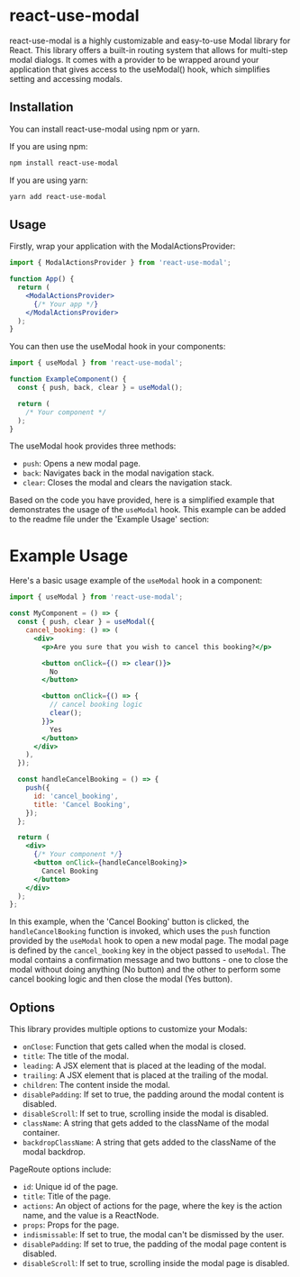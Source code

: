 
# react-use-modal

react-use-modal is a highly customizable and easy-to-use Modal library for React. This library offers a built-in routing system that allows for multi-step modal dialogs. It comes with a provider to be wrapped around your application that gives access to the useModal() hook, which simplifies setting and accessing modals.

## Installation

You can install react-use-modal using npm or yarn.

If you are using npm:

```bash
npm install react-use-modal
```

If you are using yarn:

```bash
yarn add react-use-modal
```

## Usage

Firstly, wrap your application with the ModalActionsProvider:

```jsx
import { ModalActionsProvider } from 'react-use-modal';

function App() {
  return (
    <ModalActionsProvider>
      {/* Your app */}
    </ModalActionsProvider>
  );
}
```

You can then use the useModal hook in your components:

```jsx
import { useModal } from 'react-use-modal';

function ExampleComponent() {
  const { push, back, clear } = useModal();

  return (
    /* Your component */
  );
}
```

The useModal hook provides three methods:

- `push`: Opens a new modal page.
- `back`: Navigates back in the modal navigation stack.
- `clear`: Closes the modal and clears the navigation stack.

Based on the code you have provided, here is a simplified example that demonstrates the usage of the `useModal` hook. This example can be added to the readme file under the 'Example Usage' section:


# Example Usage

Here's a basic usage example of the `useModal` hook in a component:

```jsx
import { useModal } from 'react-use-modal';

const MyComponent = () => {
  const { push, clear } = useModal({
    cancel_booking: () => (
      <div>
        <p>Are you sure that you wish to cancel this booking?</p>

        <button onClick={() => clear()}>
          No
        </button>

        <button onClick={() => {
          // cancel booking logic
          clear();
        }}>
          Yes
        </button>
      </div>
    ),
  });

  const handleCancelBooking = () => {
    push({
      id: 'cancel_booking',
      title: 'Cancel Booking',
    });
  };

  return (
    <div>
      {/* Your component */}
      <button onClick={handleCancelBooking}>
        Cancel Booking
      </button>
    </div>
  );
};
```

In this example, when the 'Cancel Booking' button is clicked, the `handleCancelBooking` function is invoked, which uses the `push` function provided by the `useModal` hook to open a new modal page. The modal page is defined by the `cancel_booking` key in the object passed to `useModal`. The modal contains a confirmation message and two buttons - one to close the modal without doing anything (No button) and the other to perform some cancel booking logic and then close the modal (Yes button).

## Options

This library provides multiple options to customize your Modals:

- `onClose`: Function that gets called when the modal is closed.
- `title`: The title of the modal.
- `leading`: A JSX element that is placed at the leading of the modal.
- `trailing`: A JSX element that is placed at the trailing of the modal.
- `children`: The content inside the modal.
- `disablePadding`: If set to true, the padding around the modal content is disabled.
- `disableScroll`: If set to true, scrolling inside the modal is disabled.
- `className`: A string that gets added to the className of the modal container.
- `backdropClassName`: A string that gets added to the className of the modal backdrop.

PageRoute options include:

- `id`: Unique id of the page.
- `title`: Title of the page.
- `actions`: An object of actions for the page, where the key is the action name, and the value is a ReactNode.
- `props`: Props for the page.
- `indismissable`: If set to true, the modal can't be dismissed by the user.
- `disablePadding`: If set to true, the padding of the modal page content is disabled.
- `disableScroll`: If set to true, scrolling inside the modal page is disabled.